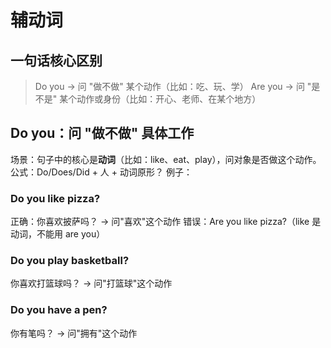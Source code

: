 # 辅动词

## 一句话核心区别

> Do you -> 问 "做不做" 某个动作（比如：吃、玩、学）
> Are you -> 问 "是不是" 某个动作或身份（比如：开心、老师、在某个地方）

## Do you：问 "做不做" 具体工作

场景：句子中的核心是**动词**（比如：like、eat、play），问对象是否做这个动作。
公式：Do/Does/Did + 人 + 动词原形？
例子：

### Do you like pizza?

正确：你喜欢披萨吗？ -> 问"喜欢"这个动作
错误：Are you like pizza?（like 是动词，不能用 are you）

### Do you play basketball?

你喜欢打篮球吗？ -> 问"打篮球"这个动作

### Do you have a pen?

你有笔吗？ -> 问"拥有"这个动作

